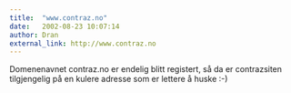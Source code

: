 ```yaml
---
title:  "www.contraz.no"
date:   2002-08-23 10:07:14
author: Dran
external_link: http://www.contraz.no
---
```

Domenenavnet contraz.no er endelig blitt registert, så da er
contrazsiten tilgjengelig på en kulere adresse som er lettere å huske
:-)

